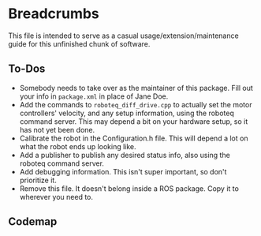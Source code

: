 # Breadcrumbs
This file is intended to serve as a casual usage/extension/maintenance guide for this unfinished chunk of software.

## To-Dos
- Somebody needs to take over as the maintainer of this package.  Fill out your info in `package.xml` in place of Jane Doe.
- Add the commands to `roboteq_diff_drive.cpp` to actually set the motor controllers' velocity, and any setup information, using the roboteq command server.  This may depend a bit on your hardware setup, so it has not yet been done.
- Calibrate the robot in the Configuration.h file.  This will depend a lot on what the robot ends up looking like.
- Add a publisher to publish any desired status info, also using the roboteq command server.
- Add debugging information.  This isn't super important, so don't prioritize it.
- Remove this file.  It doesn't belong inside a ROS package.  Copy it to wherever you need to.

## Codemap


